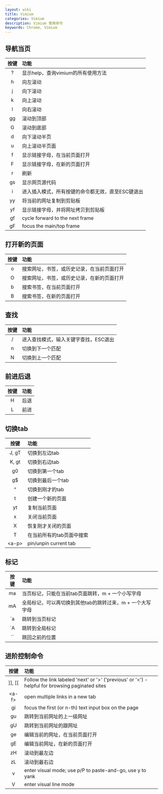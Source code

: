 ```yaml
---
layout: wiki
title: Vimium
categories: Vimium
description: Vimium 常用命令
keywords: Chrome, Vimium
---
```


## 导航当页

| 按键 | 功能 |
|:---:|:---|
| ?   |    显示help，查询vimium的所有使用方法 | 
| h   |    向左滚动 |
| j   |    向下滚动 |
| k   |    向上滚动 |
| l   |    向右滚动 |
| gg  |    滚动到顶部 |
| G   |    滚动到底部 |
| d   |    向下滚动半页 |
| u   |    向上滚动半页面 |
| f   |    显示链接字母，在当前页面打开 |
| F   |    显示链接字母，在新的页面打开 |
| r   |    刷新 |
| gs  |    显示网页源代码 |
| i   |    进入插入模式，所有按键的命令都无效，直至ESC键退出 |
| yy  |    将当前的网址复制到剪贴板 |
| yf  |    显示链接字母，并将网址拷贝到剪贴板 |
| gf  |    cycle forward to the next frame |
| gF  |    focus the main/top frame |

## 打开新的页面

| 按键 | 功能 |
|:---:|:---|
| o   |    搜索网址，书签，或历史记录，在当前页面打开 |
| O   |    搜索网址，书签，或历史记录，在新的页面打开 |
| b   |    搜索书签，在当前页面打开 |
| B   |    搜索书签，在新的页面打开 |

## 查找

| 按键 | 功能 |
|:---:|:---|
| /   |    进入查找模式，输入关键字查找，ESC退出 |
| n   |    切换到下一个匹配 |
| N   |    切换到上一个匹配 |


## 前进后退

| 按键 | 功能 |
|:---:|:---|
| H   |    后退 |
| L   |    前进 |

## 切换tab

| 按键 | 功能 |
|:---:|:---|
| J, gT |  切换到左边tab |
| K, gt |  切换到右边tab |
| g0    |  切换到第一个tab |
| g$    |  切换到最后一个tab |
| ^     |  切换到刚才的tab |
| t     |  创建一个新的页面 |
| yt    |  复制当前页面 |
| x     |  关闭当前页面 |
| X     |  恢复刚才关闭的页面 |
| T     |  在当前所有的tab页面中搜索 |
| \<a-p\> |  pin/unpin current tab |

## 标记

| 按键 | 功能 |
|:---:|:---|
| ma  |    当页标记，只能在当前tab页面跳转，m + 一个小写字母 |
| mA  |    全局标记，可以再切换到其他tab的跳转过来，m + 一个大写字母 |
| `a  |    跳转到当页标记 |
| `A  |    跳转到全局标记 |
| ``  |    跳回之前的位置 |

## 进阶控制命令

| 按键 | 功能 |
|:---:|:---|
| ]], [[   |  Follow the link labeled 'next' or '>' ('previous' or '<') - helpful for browsing paginated sites |
| \<a-f\>  |  open multiple links in a new tab |
| gi       |  focus the first (or n-th) text input box on the page |
| gu       |  跳转到当前网址的上一级网址 |
| gU       |  跳转到当前网址的跟网址 |
| ge       |  编辑当前的网址，在当前页面打开 |
| gE       |  编辑当前网址，在新的页面打开 |
| zH       |  滚动到最左边 |
| zL       |  滚动到最右边 |
| v        |  enter visual mode; use p/P to paste-and-go, use y to yank |
| V        |  enter visual line mode |


